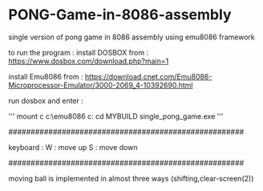 # PONG-Game-in-8086-assembly
single version of pong game in 8086 assembly using emu8086 framework

to run the program :
install DOSBOX from : https://www.dosbox.com/download.php?main=1

install Emu8086 from : https://download.cnet.com/Emu8086-Microprocessor-Emulator/3000-2069_4-10392690.html


run dosbox and enter :

'''
   mount c c:\emu8086
   c:
   cd MYBUILD
   single_pong_game.exe
'''

#####################################################

keyboard :
W : move up
S : move down

#####################################################

moving ball is implemented in almost three ways (shifting,clear-screen(2))
